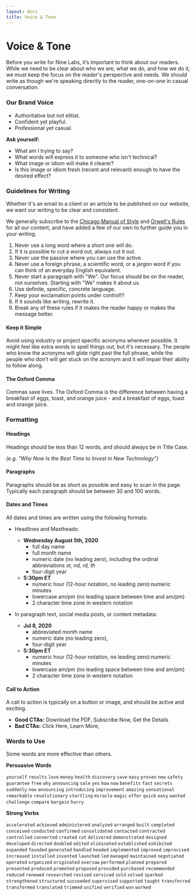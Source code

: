 ```yaml
---
layout: docs
title: Voice & Tone
---
```


# Voice &amp; Tone

Before you write for Nine Labs, it’s important to think about our readers. While we need to be clear about who we are, what we do, and how we do it; we must keep the focus on the reader's perspective and needs. We should write as though we're speaking directly to the reader, one-on-one in casual conversation.

### Our Brand Voice

- Authoritative but not elitist.
- Confident yet playful.
- Professional yet casual.

**Ask yourself:**
- What am I trying to say?
- What words will express it to someone who isn't technical?
- What image or idiom will make it clearer?
- Is this image or idiom fresh (recent and relevant) enough to have the desired effect?


### Guidelines for Writing

Whether it's an email to a client or an article to be published on our website, we want our writing to be clear and consistent.

We generally subscribe to the [Chicago Manual of Style](https://www.chicagomanualofstyle.org/home.html) and [Orwell's Rules](https://www.writingclasses.com/toolbox/tips-masters/george-orwell-6-questions-6-rules) for all our content, and have added a few of our own to further guide you in your writing.

1. Never use a long word where a short one will do.
1. If it is possible to cut a word out, always cut it out.
1. Never use the passive where you can use the active.
1. Never use a foreign phrase, a scientific word, or a jargon word if you can think of an everyday English equivalent.
1. Never start a paragraph with "We". Our focus should be on the reader, not ourselves. Starting with "We" makes it about us.
1. Use definite, specific, concrete language.
1. Keep your exclamation points under control!!!
1. If it sounds like writing, rewrite it.
1. Break any of these rules if it makes the reader happy or makes the message better.

#### Keep it Simple
Avoid using industry or project specific acronyms wherever possible. It might feel like extra words to spell things out, but it's necessary. The people who know the acronyms will glide right past the full phrase, while the people who don't will get stuck on the acronym and it will impair their ability to follow along.

#### The Oxford Comma
Commas save lives. The Oxford Comma is the difference between having a breakfast of eggs, toast, and orange juice - and a breakfast of eggs, toast and orange juice.

### Formatting

#### Headings
Headings should be less than 12 words, and should always be in Title Case.

  _(e.g. "Why Now Is the Best Time to Invest in New Technology")_


#### Paragraphs
Paragraphs should be as short as possible and easy to scan in the page. Typically each paragraph should be between 30 and 100 words.


#### Dates and Times
All dates and times are written using the following formats:

- Headlines and Mastheads:
  - **Wednesday August 5th, 2020**
    - full day name
    - full month name
    - numeric date (no leading zero), including the ordinal abbreviations _st, nd, rd, th_
    - four-digit year
  - **5:30pm ET**
    - numeric hour (12-hour notation, no leading zero):numeric minutes
    - lowercase am/pm (no leading space between time and am/pm)
    - 2 character time zone in western notation


- In paragraph text, social media posts, or content metadata:
  - **Jul 8, 2020**
    - abbreviated month name
    - numeric date (no leading zero),
    - four-digit year
  - **5:30pm ET**
    - numeric hour (12-hour notation, no leading zero):numeric minutes
    - lowercase am/pm (no leading space between time and am/pm)
    - 2 character time zone in western notation


#### Call to Action
A call to action is typically on a button or image, and should be active and exciting.

- **Good CTAs:** Download the PDF, Subscribe Now, Get the Details
- **Bad CTAs:** Click Here, Learn More,


### Words to Use
Some words are more effective than others.

**Persuasive Words**

`yourself` `results` `love` `money` `health` `discovery` `save` `easy` `proven` `new` `safety` `guarantee` `free` `why` `announcing` `sale` `yes` `how` `now` `benefits` `fast` `secrets` `suddenly` `now` `announcing` `introducing` `improvement` `amazing` `sensational` `remarkable` `revolutionary` `startling` `miracle` `magic` `offer` `quick` `easy` `wanted` `challenge` `compare` `bargain` `hurry`

**Strong Verbs**

`accelerated` `achieved` `administered` `analyzed` `arranged` `built` `completed` `conceived` `conducted` `confirmed` `consolidated` `contacted` `contracted` `controlled` `converted` `created` `cut` `delivered` `demonstrated` `designed` `developed` `directed` `doubled` `edited` `eliminated` `established` `exhibited` `expanded` `founded` `generated` `handled` `headed` `implemented` `improved` `improvised` `increased` `installed` `invented` `launched` `led` `managed` `maintained` `negotiated` `operated` `organized` `originated` `oversaw` `performed` `planned` `prepared` `presented` `produced` `promoted` `proposed` `provided` `purchased` `recommended` `reduced` `renewed` `researched` `revised` `serviced` `sold` `solved` `sparked` `strengthened` `structured` `succeeded` `supervised` `supported` `taught` `transferred` `transformed` `translated` `trimmed` `unified` `verified` `won` `worked`
